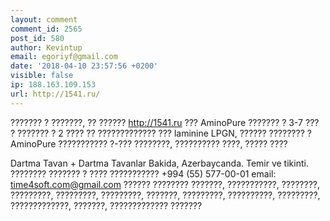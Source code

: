 ```yaml
---
layout: comment
comment_id: 2565
post_id: 580
author: Kevintup
email: egoriyf@gmail.com
date: '2018-04-10 23:57:56 +0200'
visible: false
ip: 188.163.109.153
url: http://1541.ru/
---
```

??????? ? ???????, ?? ?????? http://1541.ru ??? AminoPure ??????? ? 3-7 ??? ? ??????? ? 2 ???? ?? ????????????? ??? laminine LPGN, ?????? ???????? ? AminoPure ??????????? ?-??? ????????, ?????????? ????, ????? ???? 
 
Dartma Tavan + Dartma Tavanlar Bakida, Azerbaycanda. Temir ve tikinti. ???????? ??????? ? ???? ??????????? +994 (55) 577-00-01 email: time4soft.com@gmail.com ?????? ???????? ???????, ???????????, ????????, ?????????, ?????????, ?????????, ???????, ?????????, ??????????, ?????????, ?????????????, ???????, ????????????? ???????
